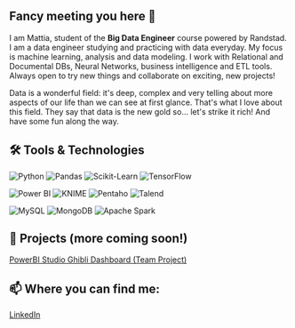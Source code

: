 ## Fancy meeting you here 👋

I am Mattia, student of the **Big Data Engineer** course powered by Randstad.
I am a data engineer studying and practicing with data everyday. My focus is machine learning, analysis and data modeling. 
I work with Relational and Documental DBs, Neural Networks, business intelligence and ETL tools.
Always open to try new things and collaborate on exciting, new projects!

Data is a wonderful field: it's deep, complex and very telling about more aspects of our life than we can see at first glance. That's what I love about this field.
They say that data is the new gold so... let's strike it rich! And have some fun along the way.

## 🛠️ Tools & Technologies

<!-- Languages & Libraries -->
![Python](https://img.shields.io/badge/Python-3776AB?style=for-the-badge&logo=python&logoColor=white)
![Pandas](https://img.shields.io/badge/Pandas-150458?style=for-the-badge&logo=pandas&logoColor=white)
![Scikit-Learn](https://img.shields.io/badge/Scikit--Learn-F7931E?style=for-the-badge&logo=scikit-learn&logoColor=white)
![TensorFlow](https://img.shields.io/badge/TensorFlow-FF6F00?style=for-the-badge&logo=tensorflow&logoColor=white)

<!-- BI & ETL Tools -->
![Power BI](https://img.shields.io/badge/Power_BI-F2C811?style=for-the-badge&logo=powerbi&logoColor=black)
![KNIME](https://img.shields.io/badge/KNIME-FEC20B?style=for-the-badge&logo=knime&logoColor=black)
![Pentaho](https://img.shields.io/badge/Pentaho-0B263A?style=for-the-badge&logoColor=white)
![Talend](https://img.shields.io/badge/Talend-0073B7?style=for-the-badge&logo=talend&logoColor=white)

<!-- Databases & Big Data -->
![MySQL](https://img.shields.io/badge/MySQL-005C84?style=for-the-badge&logo=mysql&logoColor=white)
![MongoDB](https://img.shields.io/badge/MongoDB-47A248?style=for-the-badge&logo=mongodb&logoColor=white)
![Apache Spark](https://img.shields.io/badge/Apache_Spark-E25A1C?style=for-the-badge&logo=apachespark&logoColor=white)


## 🚀 Projects (more coming soon!)
[PowerBI Studio Ghibli Dashboard (Team Project)](https://github.com/gaiacassinelli1/POWER-BI-Studio-Ghibli)

## 📫 Where you can find me:
[LinkedIn](https://www.linkedin.com/in/g-mattia-stefanizzi/)

